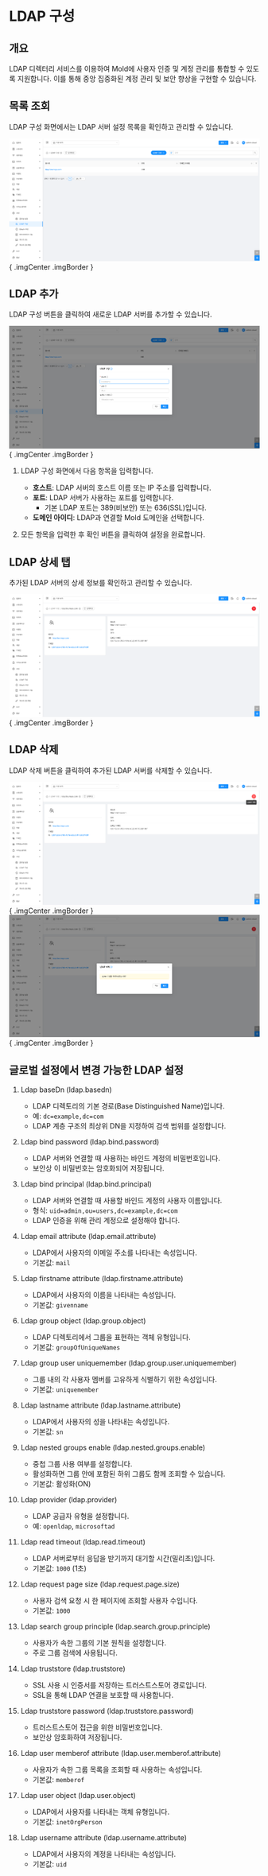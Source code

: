 
# LDAP 구성

## 개요
LDAP 디렉터리 서비스를 이용하여 Mold에 사용자 인증 및 계정 관리를 통합할 수 있도록 지원합니다. 이를 통해 중앙 집중화된 계정 관리 및 보안 향상을 구현할 수 있습니다.

## 목록 조회
LDAP 구성 화면에서는 LDAP 서버 설정 목록을 확인하고 관리할 수 있습니다.

![LDAP 구성](../../assets/images/admin-guide/mold/configration/ldap/mold-admin-guide-configration-ldap-1-1.png){ .imgCenter .imgBorder }

## LDAP 추가
LDAP 구성 버튼을 클릭하여 새로운 LDAP 서버를 추가할 수 있습니다.

![LDAP 추가](../../assets/images/admin-guide/mold/configration/ldap/mold-admin-guide-configration-ldap-1-2.png){ .imgCenter .imgBorder }

1. LDAP 구성 화면에서 다음 항목을 입력합니다.
    * **호스트**: LDAP 서버의 호스트 이름 또는 IP 주소를 입력합니다.
    * **포트**: LDAP 서버가 사용하는 포트를 입력합니다.
        * 기본 LDAP 포트는 389(비보안) 또는 636(SSL)입니다.
    * **도메인 아이디**: LDAP과 연결할 Mold 도메인을 선택합니다.

2. 모든 항목을 입력한 후 확인 버튼을 클릭하여 설정을 완료합니다.

## LDAP 상세 탭
추가된 LDAP 서버의 상세 정보를 확인하고 관리할 수 있습니다.

![LDAP 상세 탭](../../assets/images/admin-guide/mold/configration/ldap/mold-admin-guide-configration-ldap-1-3.png){ .imgCenter .imgBorder }

## LDAP 삭제 
LDAP 삭제 버튼을 클릭하여 추가된 LDAP 서버를 삭제할 수 있습니다.

![LDAP 삭제](../../assets/images/admin-guide/mold/configration/ldap/mold-admin-guide-configration-ldap-1-4.png){ .imgCenter .imgBorder }
![LDAP 삭제](../../assets/images/admin-guide/mold/configration/ldap/mold-admin-guide-configration-ldap-1-5.png){ .imgCenter .imgBorder }


## 글로벌 설정에서 변경 가능한 LDAP 설정

1. Ldap baseDn (ldap.basedn)
    - LDAP 디렉토리의 기본 경로(Base Distinguished Name)입니다.
    - 예: `dc=example,dc=com`
    - LDAP 계층 구조의 최상위 DN을 지정하여 검색 범위를 설정합니다.

2. Ldap bind password (ldap.bind.password)
    - LDAP 서버와 연결할 때 사용하는 바인드 계정의 비밀번호입니다.
    - 보안상 이 비밀번호는 암호화되어 저장됩니다.

3. Ldap bind principal (ldap.bind.principal)
    - LDAP 서버와 연결할 때 사용할 바인드 계정의 사용자 이름입니다.
    - 형식: `uid=admin,ou=users,dc=example,dc=com`
    - LDAP 인증을 위해 관리 계정으로 설정해야 합니다.

4. Ldap email attribute (ldap.email.attribute)
    - LDAP에서 사용자의 이메일 주소를 나타내는 속성입니다.
    - 기본값: `mail`

5. Ldap firstname attribute (ldap.firstname.attribute)
    - LDAP에서 사용자의 이름을 나타내는 속성입니다.
    - 기본값: `givenname`

6. Ldap group object (ldap.group.object)
    - LDAP 디렉토리에서 그룹을 표현하는 객체 유형입니다.
    - 기본값: `groupOfUniqueNames`

7. Ldap group user uniquemember (ldap.group.user.uniquemember)
    - 그룹 내의 각 사용자 멤버를 고유하게 식별하기 위한 속성입니다.
    - 기본값: `uniquemember`

8. Ldap lastname attribute (ldap.lastname.attribute)
    - LDAP에서 사용자의 성을 나타내는 속성입니다.
    - 기본값: `sn`

9. Ldap nested groups enable (ldap.nested.groups.enable)
    - 중첩 그룹 사용 여부를 설정합니다.
    - 활성화하면 그룹 안에 포함된 하위 그룹도 함께 조회할 수 있습니다.
    - 기본값: 활성화(ON)

10. Ldap provider (ldap.provider)
    - LDAP 공급자 유형을 설정합니다.
    - 예: `openldap`, `microsoftad`

11. Ldap read timeout (ldap.read.timeout)
    - LDAP 서버로부터 응답을 받기까지 대기할 시간(밀리초)입니다.
    - 기본값: `1000` (1초)

12. Ldap request page size (ldap.request.page.size)
    - 사용자 검색 요청 시 한 페이지에 조회할 사용자 수입니다.
    - 기본값: `1000`

13. Ldap search group principle (ldap.search.group.principle)
    - 사용자가 속한 그룹의 기본 원칙을 설정합니다.
    - 주로 그룹 검색에 사용됩니다.

14. Ldap truststore (ldap.truststore)
    - SSL 사용 시 인증서를 저장하는 트러스트스토어 경로입니다.
    - SSL을 통해 LDAP 연결을 보호할 때 사용합니다.

15. Ldap truststore password (ldap.truststore.password)
    - 트러스트스토어 접근을 위한 비밀번호입니다.
    - 보안상 암호화하여 저장됩니다.

16. Ldap user memberof attribute (ldap.user.memberof.attribute)
    - 사용자가 속한 그룹 목록을 조회할 때 사용하는 속성입니다.
    - 기본값: `memberof`

17. Ldap user object (ldap.user.object)
    - LDAP에서 사용자를 나타내는 객체 유형입니다.
    - 기본값: `inetOrgPerson`

18. Ldap username attribute (ldap.username.attribute)
    - LDAP에서 사용자의 계정을 나타내는 속성입니다.
    - 기본값: `uid`

